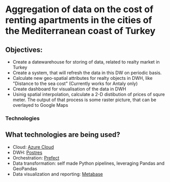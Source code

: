 # Aggregation of data on the cost of renting apartments in the cities of the Mediterranean coast of Turkey

## Objectives:
 - Create a datewarehouse for storing of data, related to realty market in Turkey
 - Create a system, that will refresh the data in this DW on periodic basis.
 - Calculate new geo-spatial attributes for realty objects in DWH, like "Distance to the sea cost" (Currently works for Antaly only)
 - Create dashboard for visualisation of the data in DWH
 - Usinig spatial interpolation, calculate a 2-D distibution  of prices of squre meter. The output of that process is some raster picture, that can be overlayed to Google Maps



### Technologies
## What technologies are being used?
- Cloud: [Azure Cloud](https://cloud.google.com)
- DWH: [Postres](https://www.postgresql.org/)
- Orchestration: [Prefect](https://www.prefect.io/)
- Data transformation: self made Python pipelines, leveraging Pandas and GeoPandas
- Data visualization and reporting: [Metabase](https://www.metabase.com/)
